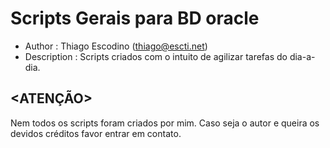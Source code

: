 # Scripts Gerais para BD oracle

- Author       : Thiago Escodino (thiago@escti.net)
- Description  : Scripts criados com o intuito de agilizar tarefas do dia-a-dia.
## <ATENÇÃO>      
Nem todos os scripts foram criados por mim. Caso seja o autor e queira os devidos créditos favor entrar em contato. 

